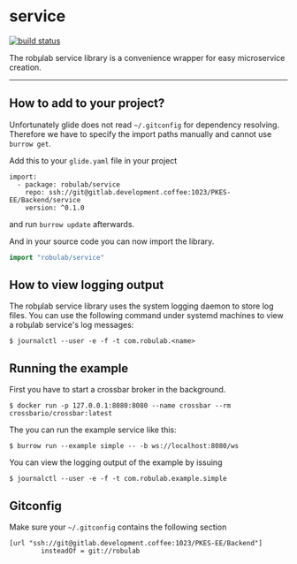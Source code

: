 # service

[![build status](http://gitlab.development.coffee/PKES-EE/Backend/service/badges/master/build.svg)](http://gitlab.development.coffee/PKES-EE/Backend/service/commits/master)

The robµlab service library is a convenience wrapper for easy microservice creation.

---

## How to add to your project?

Unfortunately glide does not read `~/.gitconfig` for dependency resolving. Therefore we have to specify the import paths manually and cannot use `burrow get`.

Add this to your `glide.yaml` file in your project

```
import:
  - package: robulab/service
    repo: ssh://git@gitlab.development.coffee:1023/PKES-EE/Backend/service
    version: ^0.1.0
```

and run `burrow update` afterwards.

And in your source code you can now import the library.

```go
import "robulab/service"
```

## How to view logging output

The robµlab service library uses the system logging daemon to store log files. You can use the following command under systemd machines to view a robµlab service's log messages:

```
$ journalctl --user -e -f -t com.robulab.<name>
```

## Running the example

First you have to start a crossbar broker in the background.

```
$ docker run -p 127.0.0.1:8080:8080 --name crossbar --rm crossbario/crossbar:latest
```

The you can run the example service like this:

```
$ burrow run --example simple -- -b ws://localhost:8080/ws
```

You can view the logging output of the example by issuing

```
$ journalctl --user -e -f -t com.robulab.example.simple
```

## Gitconfig

Make sure your `~/.gitconfig` contains the following section

```
[url "ssh://git@gitlab.development.coffee:1023/PKES-EE/Backend"]
        insteadOf = git://robulab
```
